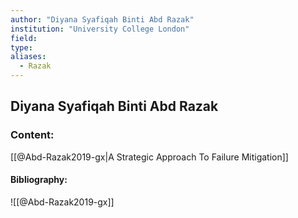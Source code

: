 ```yaml
---
author: "Diyana Syafiqah Binti Abd Razak"
institution: "University College London"
field:
type:
aliases:
  - Razak
---
```


## Diyana Syafiqah Binti Abd Razak

### Content:
[[@Abd-Razak2019-gx|A Strategic Approach To Failure Mitigation]]

#### Bibliography:

![[@Abd-Razak2019-gx]]